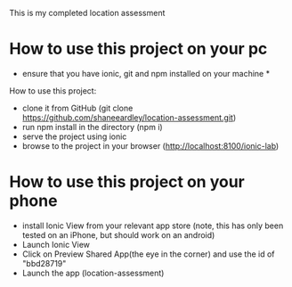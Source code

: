 This is my completed location assessment

# How to use this project on your pc

* ensure that you have  ionic, git and npm installed on your machine *

How to use this project: 
* clone it from GitHub (git clone https://github.com/shaneeardley/location-assessment.git)
* run npm install in the directory (npm i)
* serve the project using ionic
* browse to the project in your browser ([http://localhost:8100/ionic-lab](http://localhost:8100/ionic-lab))

# How to use this project on your phone 
* install Ionic View from your relevant app store (note, this has only been tested on an iPhone, but should work on an android)
* Launch Ionic View
* Click on Preview Shared App(the eye in the corner) and use the id of "bbd28719"
* Launch the app (location-assessment)